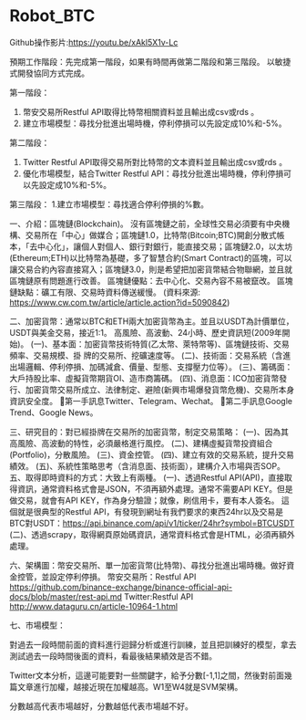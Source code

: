 # Robot_BTC

Github操作影片:https://youtu.be/xAkl5X1v-Lc

預期工作階段：先完成第一階段，如果有時間再做第二階段和第三階段。
以敏捷式開發協同方式完成。

第一階段：
1. 幣安交易所Restful API取得比特幣相關資料並且輸出成csv或rds 。
2. 建立市場模型：尋找分批進出場時機，停利停損可以先設定成10%和-5%。

第二階段：
1. Twitter Restful API取得交易所對比特幣的文本資料並且輸出成csv或rds 。
2. 優化市場模型，結合Twitter Restful API：尋找分批進出場時機，停利停損可以先設定成10%和-5%。

第三階段：
1.建立市場模型：尋找適合停利停損的%數。

一、介紹：區塊鏈(Blockchain)。
	沒有區塊鏈之前，全球性交易必須要有中央機構、交易所在「中心」做媒合；區塊鏈1.0，比特幣(Bitcoin;BTC)開創分散式帳本，「去中心化」，讓個人對個人、銀行對銀行，能直接交易；區塊鏈2.0，以太坊(Ethereum;ETH)以比特幣為基礎，多了智慧合約(Smart Contract)的區塊，可以讓交易合約內容直接寫入；區塊鏈3.0，則是希望把加密貨幣結合物聯網，並且就區塊鏈原有問題進行改善。
區塊鏈優點：去中心化、交易內容不易被竄改。
區塊鏈缺點：礦工有限、交易時資料傳送緩慢。
(資料來源: https://www.cw.com.tw/article/article.action?id=5090842)

二、加密貨幣：通常以BTC和ETH兩大加密貨幣為主。並且以USDT為計價單位，USDT與美金交易，接近1:1。
	高風險、高波動、24小時、歷史資訊短(2009年開始)。
(一)、基本面：加密貨幣技術特質(乙太幣、萊特幣等)、區塊鏈技術、交易頻率、交易規模、掛
牌的交易所、挖礦速度等。
(二)、技術面：交易系統（含進出場邏輯、停利停損、加碼減倉、價量、型態、支撐壓力位等）。 
(三)、籌碼面：大戶持股比率、虛擬貨幣期貨OI、造市商籌碼。
(四)、消息面：ICO加密貨幣發行、加密貨幣交易所成立、法律制定、避險(新興市場爆發貨幣危機)、交易所本身資訊安全度。
第一手訊息Twitter、Telegram、Wechat。
第二手訊息Google Trend、Google News。

三、研究目的：對已經掛牌在交易所的加密貨幣，制定交易策略：
	(一)、因為其高風險、高波動的特性，必須嚴格進行風控。
	(二)、建構虛擬貨幣投資組合(Portfolio)，分散風險。
	(三)、資金控管。
(四)、建立有效的交易系統，提升交易績效。
(五)、系統性策略思考（含消息面、技術面），建構介入市場與否SOP。
 
五、取得即時資料的方式：大致上有兩種。
(一)、透過Restful API(API)，直接取得資訊，通常資料格式會是JSON，不須再額外處理。通常不需要API KEY。但是做交易，就會有API KEY，作為身分驗證；就像，刷信用卡，要有本人簽名。
這個就是很典型的Restful API，有發現到網址有我們要求的東西24hr以及交易是BTC對USDT：https://api.binance.com/api/v1/ticker/24hr?symbol=BTCUSDT
(二)、透過scrapy，取得網頁原始碼資訊，通常資料格式會是HTML，必須再額外處理。



六、架構圖：幣安交易所、單一加密貨幣(比特幣)、尋找分批進出場時機。做好資金控管，並設定停利停損。
幣安交易所：Restful API
https://github.com/binance-exchange/binance-official-api-docs/blob/master/rest-api.md
Twitter:Restful API
http://www.dataguru.cn/article-10964-1.html



七、市場模型：

對過去一段時間前面的資料進行迴歸分析或進行訓練，並且把訓練好的模型，拿去測試過去一段時間後面的資料，看最後結果績效是否不錯。



Twitter文本分析，這邊可能要對一些關鍵字，給予分數[-1,1]之間，然後對前面幾篇文章進行加權，越接近現在加權越高。W1至W4就是SVM架構。



分數越高代表市場越好，分數越低代表市場越不好。



